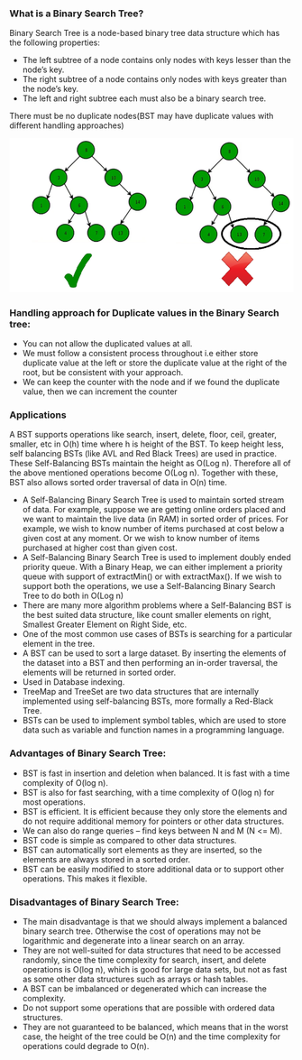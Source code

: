 ### What is a Binary Search Tree?
Binary Search Tree is a node-based binary tree data structure which has the following properties:

- The left subtree of a node contains only nodes with keys lesser than the node’s key.
- The right subtree of a node contains only nodes with keys greater than the node’s key.
- The left and right subtree each must also be a binary search tree.

There must be no duplicate nodes(BST may have duplicate values with different handling approaches)

![img.png](img.png)

### Handling approach for Duplicate values in the Binary Search tree:
- You can not allow the duplicated values at all.
- We must follow a consistent process throughout i.e either store duplicate value at the left or store the duplicate value at the right of the root, but be consistent with your approach.
- We can keep the counter with the node and if we found the duplicate value, then we can increment the counter

### Applications
A BST supports operations like search, insert, delete, floor, ceil, greater, smaller, etc in O(h) time where h is height of the BST. To keep height less, self balancing BSTs (like AVL and Red Black Trees) are used in practice. These Self-Balancing BSTs maintain the height as O(Log n). Therefore all of the above mentioned operations become O(Log n). Together with these, BST also allows sorted order traversal of data in O(n) time.

- A Self-Balancing Binary Search Tree is used to maintain sorted stream of data. For example, suppose we are getting online orders placed and we want to maintain the live data (in RAM) in sorted order of prices. For example, we wish to know number of items purchased at cost below a given cost at any moment. Or we wish to know number of items purchased at higher cost than given cost.
- A Self-Balancing Binary Search Tree is used to implement doubly ended priority queue. With a Binary Heap, we can either implement a priority queue with support of extractMin() or with extractMax(). If we wish to support both the operations, we use a Self-Balancing Binary Search Tree to do both in O(Log n)
- There are many more algorithm problems where a Self-Balancing BST is the best suited data structure, like count smaller elements on right, Smallest Greater Element on Right Side, etc. 
- One of the most common use cases of BSTs is searching for a particular element in the tree. 
- A BST can be used to sort a large dataset. By inserting the elements of the dataset into a BST and then performing an in-order traversal, the elements will be returned in sorted order. 
- Used in Database indexing. 
- TreeMap and TreeSet are two  data structures that are internally implemented using self-balancing BSTs, more formally a Red-Black Tree. 
- BSTs can be used to implement symbol tables, which are used to store data such as variable and function names in a programming language. 

### Advantages of Binary Search Tree:
- BST is fast in insertion and deletion when balanced. It is fast with a time complexity of O(log n).
- BST is also for fast searching, with a time complexity of O(log n) for most operations.
- BST is efficient. It is efficient because they only store the elements and do not require additional memory for pointers or other data structures.
- We can also do range queries – find keys between N and M (N <= M).
- BST code is simple as compared to other data structures.
- BST can automatically sort elements as they are inserted, so the elements are always stored in a sorted order.
- BST can be easily modified to store additional data or to support other operations. This makes it flexible.

### Disadvantages of Binary Search Tree:
- The main disadvantage is that we should always implement a balanced binary search tree. Otherwise the cost of operations may not be logarithmic and degenerate into a linear search on an array.
- They are not well-suited for data structures that need to be accessed randomly, since the time complexity for search, insert, and delete operations is O(log n), which is good for large data sets, but not as fast as some other data structures such as arrays or hash tables.
- A BST can be imbalanced or degenerated which can increase the complexity.
- Do not support some operations that are possible with ordered data structures.
- They are not guaranteed to be balanced, which means that in the worst case, the height of the tree could be O(n) and the time complexity for operations could degrade to O(n). 